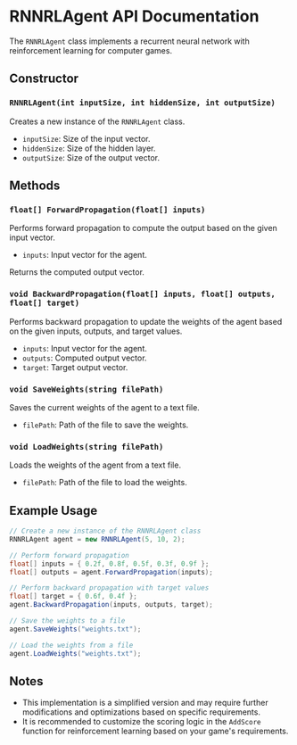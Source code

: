 # RNNRLAgent API Documentation

The `RNNRLAgent` class implements a recurrent neural network with reinforcement learning for computer games.

## Constructor

### `RNNRLAgent(int inputSize, int hiddenSize, int outputSize)`

Creates a new instance of the `RNNRLAgent` class.

- `inputSize`: Size of the input vector.
- `hiddenSize`: Size of the hidden layer.
- `outputSize`: Size of the output vector.

## Methods

### `float[] ForwardPropagation(float[] inputs)`

Performs forward propagation to compute the output based on the given input vector.

- `inputs`: Input vector for the agent.

Returns the computed output vector.

### `void BackwardPropagation(float[] inputs, float[] outputs, float[] target)`

Performs backward propagation to update the weights of the agent based on the given inputs, outputs, and target values.

- `inputs`: Input vector for the agent.
- `outputs`: Computed output vector.
- `target`: Target output vector.

### `void SaveWeights(string filePath)`

Saves the current weights of the agent to a text file.

- `filePath`: Path of the file to save the weights.

### `void LoadWeights(string filePath)`

Loads the weights of the agent from a text file.

- `filePath`: Path of the file to load the weights.

## Example Usage

```csharp
// Create a new instance of the RNNRLAgent class
RNNRLAgent agent = new RNNRLAgent(5, 10, 2);

// Perform forward propagation
float[] inputs = { 0.2f, 0.8f, 0.5f, 0.3f, 0.9f };
float[] outputs = agent.ForwardPropagation(inputs);

// Perform backward propagation with target values
float[] target = { 0.6f, 0.4f };
agent.BackwardPropagation(inputs, outputs, target);

// Save the weights to a file
agent.SaveWeights("weights.txt");

// Load the weights from a file
agent.LoadWeights("weights.txt");
```

## Notes

- This implementation is a simplified version and may require further modifications and optimizations based on specific requirements.
- It is recommended to customize the scoring logic in the `AddScore` function for reinforcement learning based on your game's requirements.

